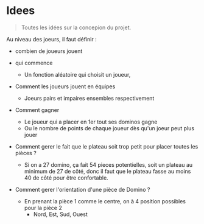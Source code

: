 # Idees
> Toutes les idées sur la concepion du projet.

Au niveau des joeurs, il faut définir :
- combien de joueurs jouent
- qui commence
	- Un fonction aléatoire qui choisit un joueur,
- Comment les joueurs jouent en équipes
	- Joeurs pairs et impaires ensembles respectivement
- Comment gagner
	- Le joueur qui a placer en 1er tout ses dominos gagne
	- Ou le nombre de points de chaque joueur dès qu'un joeur peut plus jouer


- Comment gerer le fait que le plateau soit trop petit pour placer toutes les pièces ?
	- Si on a 27 domino, ça fait 54 pieces potentielles, soit un plateau au minimum de 27 de côté, donc il faut que le plateau fasse au moins 40 de côté pour être confortable.

- Comment gerer l'orientation d'une pièce de Domino ?
	- En prenant la pièce 1 comme le centre, on à 4 position possibles pour la pièce 2
		- Nord, Est, Sud, Ouest
